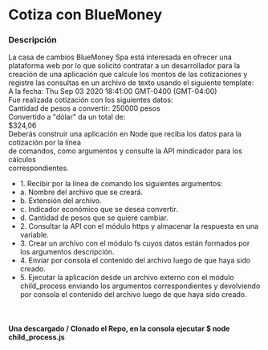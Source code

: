   <h1> Cotiza con BlueMoney </h1>

  <h3> Descripción</h3> 
  <p>
    La casa de cambios BlueMoney Spa está interesada en ofrecer una plataforma web por lo
    que solicitó contratar a un desarrollador para la creación de una aplicación que calcule los
    montos de las cotizaciones y registre las consultas en un archivo de texto usando el
    siguiente template:<br>
    A la fecha: Thu Sep 03 2020 18:41:00 GMT-0400 (GMT-04:00)<br>
    Fue realizada cotización con los siguientes datos:<br>
    Cantidad de pesos a convertir: 250000 pesos<br>
    Convertido a "dólar" da un total de:<br>
    $324,06<br>
    Deberás construir una aplicación en Node que reciba los datos para la cotización por la línea<br>
    de comandos, como argumentos y consulte la API mindicador para los cálculos<br>
    correspondientes.<br>
  </p>

  <ul>
    <li> 1. Recibir por la línea de comando los siguientes argumentos:</li>
    <li> a. Nombre del archivo que se creará.</li>
    <li> b. Extensión del archivo.</li>
    <li> c. Indicador económico que se desea convertir.</li>
    <li> d. Cantidad de pesos que se quiere cambiar.</li>
    <li>2. Consultar la API con el módulo https y almacenar la respuesta en una variable.</li>
    <li>3. Crear un archivo con el módulo fs cuyos datos están formados por los argumentos
      descripción.</li>
    <li> 4. Enviar por consola el contenido del archivo luego de que haya sido creado.</li>
    <li> 5. Ejecutar la aplicación desde un archivo externo con el módulo child_process
      enviando los argumentos correspondientes y devolviendo por consola el contenido
      del archivo luego de que haya sido creado.</li>
  </ul>

<br>
<h4> Una descargado / Clonado el Repo, en la consola ejecutar $  node child_process.js </h4>
